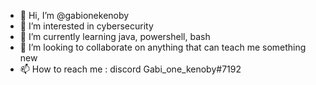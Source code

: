 - 👋 Hi, I’m @gabionekenoby
- 👀 I’m interested in cybersecurity
- 🌱 I’m currently learning java, powershell, bash
- 💞️ I’m looking to collaborate on anything that can teach me something new
- 📫 How to reach me : discord Gabi_one_kenoby#7192

<!---
gabionekenoby/gabionekenoby is a ✨ special ✨ repository because its `README.md` (this file) appears on your GitHub profile.
You can click the Preview link to take a look at your changes.
--->

